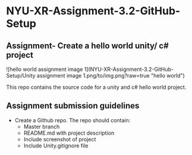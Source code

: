 # NYU-XR-Assignment-3.2-GitHub-Setup

## Assignment- Create a hello world unity/ c# project

![hello world assignment image 1](NYU-XR-Assignment-3.2-GitHub-Setup/Unity assignment image 1.png/to/img.png?raw=true "hello world")


This repo contains the source code for a unity and c# hello world project. 

## Assignment submission guidelines

* Create a Github repo. The repo should contain:
    * Master branch 
    * README.md with project description
    * Include screenshot of project
    * Include Unity.gitignore file
    
